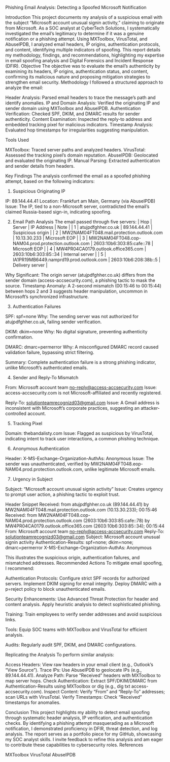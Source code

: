 Phishing Email Analysis: Detecting a Spoofed Microsoft Notification

Introduction
This project documents my analysis of a suspicious email with the subject “Microsoft account unusual signin activity,” claiming to originate from Microsoft. As a SOC analyst at CyberTech Solutions, I systematically investigated the email’s legitimacy to determine if it was a genuine notification or a phishing attempt. Using MXToolbox, VirusTotal, and AbuseIPDB, I analyzed email headers, IP origins, authentication protocols, and content, identifying multiple indicators of spoofing. This report details my methodology, findings, and recommendations, highlighting my expertise in email spoofing analysis and Digital Forensics and Incident Response (DFIR).
Objective
The objective was to evaluate the email’s authenticity by examining its headers, IP origins, authentication status, and content, confirming its malicious nature and proposing mitigation strategies to strengthen email security.
Methodology
I followed a structured approach to analyze the email:

Header Analysis: Parsed email headers to trace the message’s path and identify anomalies.
IP and Domain Analysis: Verified the originating IP and sender domain using MXToolbox and AbuseIPDB.
Authentication Verification: Checked SPF, DKIM, and DMARC results for sender authenticity.
Content Examination: Inspected the reply-to address and embedded tracking pixel for malicious indicators.
Timestamp Analysis: Evaluated hop timestamps for irregularities suggesting manipulation.

Tools Used

MXToolbox: Traced server paths and analyzed headers.
VirusTotal: Assessed the tracking pixel’s domain reputation.
AbuseIPDB: Geolocated and evaluated the originating IP.
Manual Parsing: Extracted authentication and sender details from headers.

Key Findings
The analysis confirmed the email as a spoofed phishing attempt, based on the following indicators:
1. Suspicious Originating IP

IP: 89.144.44.41
Location: Frankfurt am Main, Germany (via AbuseIPDB)
Issue: The IP, tied to a non-Microsoft server, contradicted the email’s claimed Russia-based sign-in, indicating spoofing.

2. Email Path Analysis
The email passed through five servers:
| Hop | Server | IP Address | Note |
| 1   | atujpdfghher.co.uk | 89.144.44.41 | Suspicious origin |
| 2   | MW2NAM04FT048.mail.protection.outlook.com | 10.13.30.233 | Microsoft EOP |
| 3   | MW2NAM04FT048.cop-NAM04.prod.protection.outlook.com | 2603:10b6:303:85:cafe::78 | Microsoft EOP |
| 4   | MW4PR04CA0179.outlook.office365.com | 2603:10b6:303:85::34 | Internal server |
| 5   | IA1PR19MB6449.namprd19.prod.outlook.com | 2603:10b6:208:38b::5 | Delivery server |



Why Significant: The origin server (atujpdfghher.co.uk) differs from the sender domain (access-accsecurity.com), a phishing tactic to mask the source.
Timestamp Anomaly: A 2-second mismatch (00:15:46 to 00:15:44) between hops 2 and 3 suggests header manipulation, uncommon in Microsoft’s synchronized infrastructure.

3. Authentication Failures

SPF: spf=none
Why: The sending server was not authorized for atujpdfghher.co.uk, failing sender verification.


DKIM: dkim=none
Why: No digital signature, preventing authenticity confirmation.


DMARC: dmarc=permerror
Why: A misconfigured DMARC record caused validation failure, bypassing strict filtering.


Summary: Complete authentication failure is a strong phishing indicator, unlike Microsoft’s authenticated emails.

4. Sender and Reply-To Mismatch

From: Microsoft account team no-reply@access-accsecurity.com
Issue: access-accsecurity.com is not Microsoft-affiliated and recently registered.


Reply-To: solutionteamrecognizd03@gmail.com
Issue: A Gmail address is inconsistent with Microsoft’s corporate practices, suggesting an attacker-controlled account.



5. Tracking Pixel

Domain: thebandalisty.com
Issue: Flagged as suspicious by VirusTotal, indicating intent to track user interactions, a common phishing technique.

6. Anonymous Authentication

Header: X-MS-Exchange-Organization-AuthAs: Anonymous
Issue: The sender was unauthenticated, verified by MW2NAM04FT048.eop-NAM04.prod.protection.outlook.com, unlike legitimate Microsoft emails.

7. Urgency in Subject

Subject: “Microsoft account unusual signin activity”
Issue: Creates urgency to prompt user action, a phishing tactic to exploit trust.

Header Snippet
Received: from atujpdfghher.co.uk (89.144.44.41) by MW2NAM04FT048.mail.protection.outlook.com (10.13.30.233); 00:15:46
Received: from MW2NAM04FT048.cop-NAM04.prod.protection.outlook.com (2603:10b6:303:85:cafe::78) by MW4PR04CA0179.outlook.office365.com (2603:10b6:303:85::34); 00:15:44
From: Microsoft account team <no-reply@access-accsecurity.com>
Reply-To: solutionteamrecognizd03@gmail.com
Subject: Microsoft account unusual signin activity
Authentication-Results: spf=none; dkim=none; dmarc=permerror
X-MS-Exchange-Organization-AuthAs: Anonymous

This illustrates the suspicious origin, authentication failures, and mismatched addresses.
Recommended Actions
To mitigate email spoofing, I recommend:

Authentication Protocols:
Configure strict SPF records for authorized servers.
Implement DKIM signing for email integrity.
Deploy DMARC with a p=reject policy to block unauthenticated emails.


Security Enhancements:
Use Advanced Threat Protection for header and content analysis.
Apply heuristic analysis to detect sophisticated phishing.


Training:
Train employees to verify sender addresses and avoid suspicious links.


Tools:
Equip SOC teams with MXToolbox and VirusTotal for efficient analysis.


Audits:
Regularly audit SPF, DKIM, and DMARC configurations.



Replicating the Analysis
To perform similar analysis:

Access Headers: View raw headers in your email client (e.g., Outlook’s “View Source”).
Trace IPs: Use AbuseIPDB to geolocate IPs (e.g., 89.144.44.41).
Analyze Path: Parse “Received” headers with MXToolbox to map server hops.
Check Authentication: Extract SPF/DKIM/DMARC from Authentication-Results using MXToolbox or dig (e.g., dig txt access-accsecurity.com).
Inspect Content: Verify “From” and “Reply-To” addresses; scan URLs with VirusTotal.
Verify Timestamps: Check “Received” timestamps for anomalies.

Conclusion
This project highlights my ability to detect email spoofing through systematic header analysis, IP verification, and authentication checks. By identifying a phishing attempt masquerading as a Microsoft notification, I demonstrated proficiency in DFIR, threat detection, and log analysis. The report serves as a portfolio piece for my GitHub, showcasing my SOC analyst skills. I invite feedback to refine this analysis and am eager to contribute these capabilities to cybersecurity roles.
References

MXToolbox
VirusTotal
AbuseIPDB



